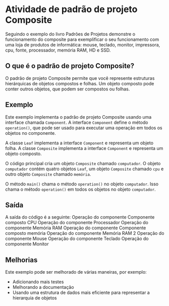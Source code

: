 # Atividade de padrão de projeto Composite

Seguindo o exemplo do livro Padrões de Projetos demonstre o funcionamento do composite para exemplificar o seu funcionamento com uma loja de produtos de informática: mouse, teclado, monitor, impressora, cpu, fonte, processador, memória RAM, HD e SSD.

## O que é o padrão de projeto Composite?

O padrão de projeto Composite permite que você represente estruturas hierárquicas de objetos compostos e folhas. Um objeto composto pode conter outros objetos, que podem ser compostos ou folhas.

## Exemplo

Este exemplo implementa o padrão de projeto Composite usando uma interface chamada `Component`. A interface `Component` define o método `operation()`, que pode ser usado para executar uma operação em todos os objetos no componente.

A classe `Leaf` implementa a interface `Component` e representa um objeto folha. A classe `Composite` implementa a interface `Component` e representa um objeto composto.

O código principal cria um objeto `Composite` chamado `computador`. O objeto `computador` contém quatro objetos `Leaf`, um objeto `Composite` chamado `cpu` e outro objeto `Composite` chamado `memória`.

O método `main()` chama o método `operation()` no objeto `computador`. Isso chama o método `operation()` em todos os objetos no objeto `computador`.

## Saída

A saída do código é a seguinte:
Operação do componente Componente composto CPU
Operação do componente Processador
Operação do componente Memória RAM
Operação do componente Componente composto memória
Operação do componente Memória RAM 2
Operação do componente Mouse
Operação do componente Teclado
Operação do componente Monitor

## Melhorias

Este exemplo pode ser melhorado de várias maneiras, por exemplo:

* Adicionando mais testes
* Melhorando a documentação
* Usando uma estrutura de dados mais eficiente para representar a hierarquia de objetos
